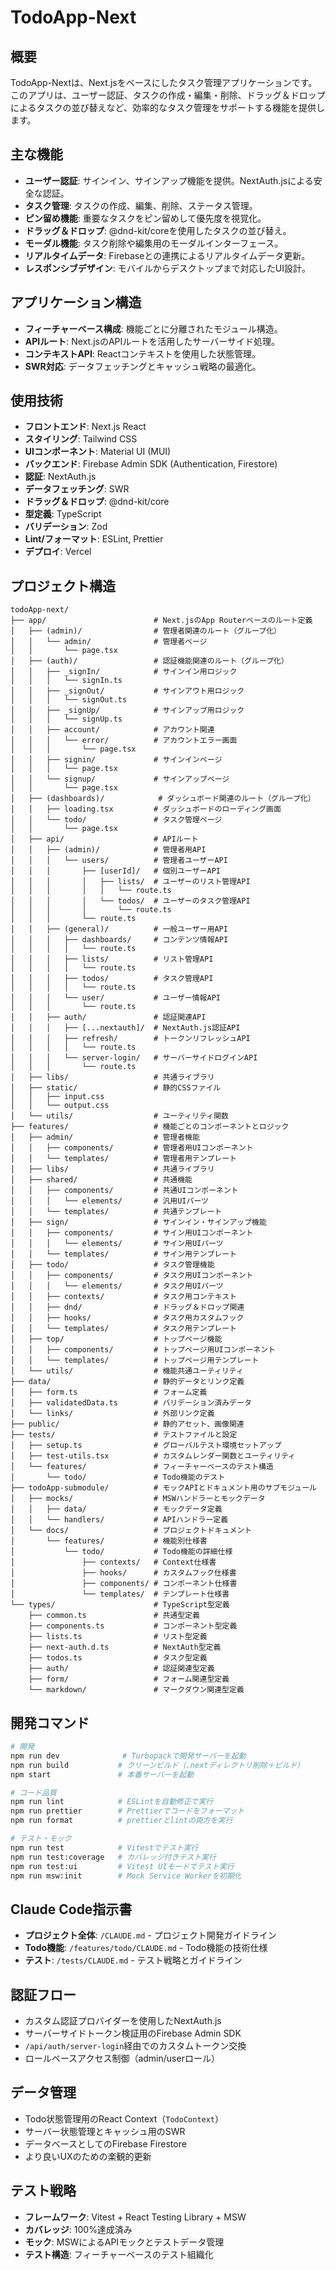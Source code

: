 # TodoApp-Next

## 概要

TodoApp-Nextは、Next.jsをベースにしたタスク管理アプリケーションです。このアプリは、ユーザー認証、タスクの作成・編集・削除、ドラッグ＆ドロップによるタスクの並び替えなど、効率的なタスク管理をサポートする機能を提供します。

## 主な機能

- **ユーザー認証**: サインイン、サインアップ機能を提供。NextAuth.jsによる安全な認証。
- **タスク管理**: タスクの作成、編集、削除、ステータス管理。
- **ピン留め機能**: 重要なタスクをピン留めして優先度を視覚化。
- **ドラッグ＆ドロップ**: @dnd-kit/coreを使用したタスクの並び替え。
- **モーダル機能**: タスク削除や編集用のモーダルインターフェース。
- **リアルタイムデータ**: Firebaseとの連携によるリアルタイムデータ更新。
- **レスポンシブデザイン**: モバイルからデスクトップまで対応したUI設計。

## アプリケーション構造

- **フィーチャーベース構成**: 機能ごとに分離されたモジュール構造。
- **APIルート**: Next.jsのAPIルートを活用したサーバーサイド処理。
- **コンテキストAPI**: Reactコンテキストを使用した状態管理。
- **SWR対応**: データフェッチングとキャッシュ戦略の最適化。

## 使用技術

- **フロントエンド**: Next.js React
- **スタイリング**: Tailwind CSS
- **UIコンポーネント**: Material UI (MUI)
- **バックエンド**: Firebase Admin SDK (Authentication, Firestore)
- **認証**: NextAuth.js
- **データフェッチング**: SWR
- **ドラッグ＆ドロップ**: @dnd-kit/core
- **型定義**: TypeScript
- **バリデーション**: Zod
- **Lint/フォーマット**: ESLint, Prettier
- **デプロイ**: Vercel

## プロジェクト構造

```
todoApp-next/
├── app/                        # Next.jsのApp Routerベースのルート定義
│   ├── (admin)/                # 管理者関連のルート（グループ化）
│   │   └── admin/              # 管理者ページ
│   │       └── page.tsx
│   ├── (auth)/                 # 認証機能関連のルート（グループ化）
│   │   ├── _signIn/            # サインイン用ロジック
│   │   │   └── signIn.ts
│   │   ├── _signOut/           # サインアウト用ロジック
│   │   │   └── signOut.ts
│   │   ├── _signUp/            # サインアップ用ロジック
│   │   │   └── signUp.ts
│   │   ├── account/            # アカウント関連
│   │   │   └── error/          # アカウントエラー画面
│   │   │       └── page.tsx
│   │   ├── signin/             # サインインページ
│   │   │   └── page.tsx
│   │   └── signup/             # サインアップページ
│   │       └── page.tsx
│   ├── (dashboards)/            # ダッシュボード関連のルート（グループ化）
│   │   ├── loading.tsx         # ダッシュボードのローディング画面
│   │   └── todo/               # タスク管理ページ
│   │       └── page.tsx
│   ├── api/                    # APIルート
│   │   ├── (admin)/            # 管理者用API
│   │   │   └── users/          # 管理者ユーザーAPI
│   │   │       ├── [userId]/   # 個別ユーザーAPI
│   │   │       │   ├── lists/  # ユーザーのリスト管理API
│   │   │       │   │   └── route.ts
│   │   │       │   └── todos/  # ユーザーのタスク管理API
│   │   │       │       └── route.ts
│   │   │       └── route.ts
│   │   ├── (general)/          # 一般ユーザー用API
│   │   │   ├── dashboards/     # コンテンツ情報API
│   │   │   │   └── route.ts
│   │   │   ├── lists/          # リスト管理API
│   │   │   │   └── route.ts
│   │   │   ├── todos/          # タスク管理API
│   │   │   │   └── route.ts
│   │   │   └── user/           # ユーザー情報API
│   │   │       └── route.ts
│   │   ├── auth/               # 認証関連API
│   │   │   ├── [...nextauth]/  # NextAuth.js認証API
│   │   │   ├── refresh/        # トークンリフレッシュAPI
│   │   │   │   └── route.ts
│   │   │   └── server-login/   # サーバーサイドログインAPI
│   │   │       └── route.ts
│   ├── libs/                   # 共通ライブラリ
│   ├── static/                 # 静的CSSファイル
│   │   ├── input.css
│   │   └── output.css
│   └── utils/                  # ユーティリティ関数
├── features/                   # 機能ごとのコンポーネントとロジック
│   ├── admin/                  # 管理者機能
│   │   ├── components/         # 管理者用UIコンポーネント
│   │   └── templates/          # 管理者用テンプレート
│   ├── libs/                   # 共通ライブラリ
│   ├── shared/                 # 共通機能
│   │   ├── components/         # 共通UIコンポーネント
│   │   │   └── elements/       # 汎用UIパーツ
│   │   └── templates/          # 共通テンプレート
│   ├── sign/                   # サインイン・サインアップ機能
│   │   ├── components/         # サイン用UIコンポーネント
│   │   │   └── elements/       # サイン用UIパーツ
│   │   └── templates/          # サイン用テンプレート
│   ├── todo/                   # タスク管理機能
│   │   ├── components/         # タスク用UIコンポーネント
│   │   │   └── elements/       # タスク用UIパーツ
│   │   ├── contexts/           # タスク用コンテキスト
│   │   ├── dnd/                # ドラッグ＆ドロップ関連
│   │   ├── hooks/              # タスク用カスタムフック
│   │   └── templates/          # タスク用テンプレート
│   ├── top/                    # トップページ機能
│   │   ├── components/         # トップページ用UIコンポーネント
│   │   └── templates/          # トップページ用テンプレート
│   └── utils/                  # 機能共通ユーティリティ
├── data/                       # 静的データとリンク定義
│   ├── form.ts                 # フォーム定義
│   ├── validatedData.ts        # バリデーション済みデータ
│   └── links/                  # 外部リンク定義
├── public/                     # 静的アセット、画像関連
├── tests/                      # テストファイルと設定
│   ├── setup.ts                # グローバルテスト環境セットアップ
│   ├── test-utils.tsx          # カスタムレンダー関数とユーティリティ
│   └── features/               # フィーチャーベースのテスト構造
│       └── todo/               # Todo機能のテスト
├── todoApp-submodule/          # モックAPIとドキュメント用のサブモジュール
│   ├── mocks/                  # MSWハンドラーとモックデータ
│   │   ├── data/               # モックデータ定義
│   │   └── handlers/           # APIハンドラー定義
│   └── docs/                   # プロジェクトドキュメント
│       └── features/           # 機能別仕様書
│           └── todo/           # Todo機能の詳細仕様
│               ├── contexts/   # Context仕様書
│               ├── hooks/      # カスタムフック仕様書
│               ├── components/ # コンポーネント仕様書
│               └── templates/  # テンプレート仕様書
└── types/                      # TypeScript型定義
    ├── common.ts               # 共通型定義
    ├── components.ts           # コンポーネント型定義
    ├── lists.ts                # リスト型定義
    ├── next-auth.d.ts          # NextAuth型定義
    ├── todos.ts                # タスク型定義
    ├── auth/                   # 認証関連型定義
    ├── form/                   # フォーム関連型定義
    └── markdown/               # マークダウン関連型定義
```

## 開発コマンド

```bash
# 開発
npm run dev              # Turbopackで開発サーバーを起動
npm run build           # クリーンビルド（.nextディレクトリ削除＋ビルド）
npm start               # 本番サーバーを起動

# コード品質
npm run lint            # ESLintを自動修正で実行
npm run prettier        # Prettierでコードをフォーマット
npm run format          # prettierとlintの両方を実行

# テスト・モック
npm run test            # Vitestでテスト実行
npm run test:coverage   # カバレッジ付きテスト実行
npm run test:ui         # Vitest UIモードでテスト実行
npm run msw:init        # Mock Service Workerを初期化
```

## Claude Code指示書

- **プロジェクト全体**: `/CLAUDE.md` - プロジェクト開発ガイドライン
- **Todo機能**: `/features/todo/CLAUDE.md` - Todo機能の技術仕様
- **テスト**: `/tests/CLAUDE.md` - テスト戦略とガイドライン

## 認証フロー

- カスタム認証プロバイダーを使用したNextAuth.js
- サーバーサイドトークン検証用のFirebase Admin SDK
- `/api/auth/server-login`経由でのカスタムトークン交換
- ロールベースアクセス制御（admin/userロール）

## データ管理

- Todo状態管理用のReact Context（`TodoContext`）
- サーバー状態管理とキャッシュ用のSWR
- データベースとしてのFirebase Firestore
- より良いUXのための楽観的更新

## テスト戦略

- **フレームワーク**: Vitest + React Testing Library + MSW
- **カバレッジ**: 100%達成済み
- **モック**: MSWによるAPIモックとテストデータ管理
- **テスト構造**: フィーチャーベースのテスト組織化

